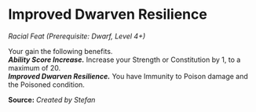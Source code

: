 # Improved Dwarven Resilience
*Racial Feat (Prerequisite: Dwarf, Level 4+)*  

Your gain the following benefits.  
***Ability Score Increase.*** Increase your Strength or Constitution by 1, to a maximum of 20.  
***Improved Dwarven Resilience.*** You have Immunity to Poison damage and the Poisoned condition.



**Source:** *Created by Stefan*